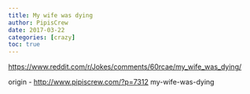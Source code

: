 ```yaml
---
title: My wife was dying
author: PipisCrew
date: 2017-03-22
categories: [crazy]
toc: true
---
```


https://www.reddit.com/r/Jokes/comments/60rcae/my_wife_was_dying/

origin - http://www.pipiscrew.com/?p=7312 my-wife-was-dying
